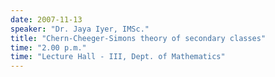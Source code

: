 ```yaml
---
date: 2007-11-13
speaker: "Dr. Jaya Iyer, IMSc."
title: "Chern-Cheeger-Simons theory of secondary classes"
time: "2.00 p.m." 
time: "Lecture Hall - III, Dept. of Mathematics"
---
```


